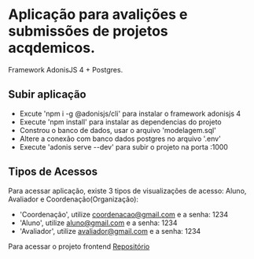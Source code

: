 # Aplicação para avalições e submissões de projetos acqdemicos.

Framework AdonisJS 4 + Postgres.

## Subir aplicação
 - Excute 'npm i -g @adonisjs/cli' para instalar o framework adonisjs 4
 - Execute 'npm install' para instalar as dependencias do projeto
 - Constrou o banco de dados, usar o arquivo 'modelagem.sql'
 - Altere a conexão com banco dados postgres no arquivo '.env'
 - Execute 'adonis serve --dev' para subir o projeto na porta :1000    

## Tipos de Acessos

Para acessar aplicação, existe 3 tipos de visualizações de acesso: Aluno, Avaliador e Coordenação(Organização):

- 'Coordenação',  utilize coordenacao@gmail.com e a senha: 1234
- 'Aluno',  utilize aluno@gmail.com e a senha: 1234
- 'Avaliador',  utilize avaliador@gmail.com e a senha: 1234

Para acessar o projeto frontend <a href="https://github.com/marcosggoncalves/web-educar">Repositório</a>